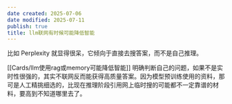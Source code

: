 ```yaml
---
date created: 2025-07-06
date modified: 2025-07-11
publish: true
title: llm联网有时候可能降低智能
---
```

比如 Perplexity 就显得很呆，它倾向于直接去搜答案，而不是自己推理。

[[Cards/llm使用rag或memory可能降低智能]]
明确判断自己的问题，如果不是实时性很强的，其实不联网反而能获得高质量答案。因为模型预训练使用的资料，那可是人工精挑细选的，比现在推理阶段引用网上临时搜的可能都不一定靠谱的材料，要高到不知道哪里去了。
